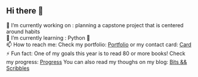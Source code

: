 ## Hi there 👋

<!--
**vicmoon/vicmoon** is a ✨ _special_ ✨ repository because its `README.md` (this file) appears on your GitHub profile.

Here are some ideas to get you started:

- 🔭 I’m currently working on ...
- 🌱 I’m currently learning ...
- 👯 I’m looking to collaborate on ...
- 🤔 I’m looking for help with ...
- 💬 Ask me about ...
- 📫 How to reach me: ...
- 😄 Pronouns: ...
- ⚡ Fun fact: ...
-->

🔭 I’m currently working on : planning a capstone project that is centered around habits <br>
🌱 I’m currently learning : Python 🐍 <br> 
📫 How to reach me: Check my portfolio: 
<a href="https://victoriamunteanuportfolio.net/contact">Portfolio</a> 
or my contact card: 
<a href="https://pythonnamecard-production.up.railway.app/">Card</a> 
<br>
⚡ Fun fact: One of my goals this year is to read 80 or more books! Check my progress: 
<a href="https://pythonsqliteandsqlalchemy-production.up.railway.app/">Progress</a> You can also read my thoughs on my blog: 
<a href="https://www.bitsandscribbles.com/api/v1/posts/" > Bits && Scribbles </a>
<br>




